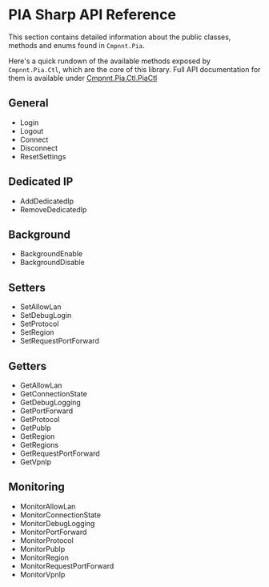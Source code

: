 # PIA Sharp API Reference

This section contains detailed information about the public classes, methods and enums found in `Cmpnnt.Pia`.

Here's a quick rundown of the available methods exposed by `Cmpnnt.Pia.Ctl`, which are the core of this library. Full API
documentation for them is available under [Cmpnnt.Pia.Ctl.PiaCtl](Cmpnnt.Pia.Ctl.PiaCtl.yml)

## General
  * Login
  * Logout
  * Connect
  * Disconnect
  * ResetSettings

## Dedicated IP
  * AddDedicatedIp
  * RemoveDedicatedIp

## Background
  * BackgroundEnable
  * BackgroundDisable

## Setters
  * SetAllowLan
  * SetDebugLogin
  * SetProtocol
  * SetRegion
  * SetRequestPortForward

## Getters
  * GetAllowLan
  * GetConnectionState
  * GetDebugLogging
  * GetPortForward
  * GetProtocol
  * GetPubIp
  * GetRegion
  * GetRegions
  * GetRequestPortForward
  * GetVpnIp

## Monitoring
  * MonitorAllowLan
  * MonitorConnectionState
  * MonitorDebugLogging
  * MonitorPortForward
  * MonitorProtocol
  * MonitorPubIp
  * MonitorRegion
  * MonitorRequestPortForward
  * MonitorVpnIp